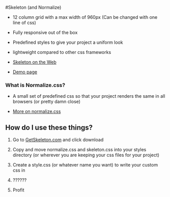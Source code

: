 #Skeleton (and Normalize)

- 12 column grid with a max width of 960px (Can be changed with one line of css)

- Fully responsive out of the box

- Predefined styles to give your project a uniform look

- lightweight compared to other css frameworks

- [Skeleton on the Web](http://getskeleton.com/)

- [Demo page](http://getskeleton.com/examples/landing/)


### What is Normalize.css?

- A small set of predefined css so that your project renders the same in all browsers (or pretty damn close)

- [More on normalize.css](http://nicolasgallagher.com/about-normalize-css/)

## How do I use these things?

1. Go to [GetSkeleton.com](http://getskeleton.com/) and click download

2. Copy and move normalize.css and skeleton.css into your styles directory (or wherever you are keeping your css files for your project)

3. Create a style.css (or whatever name you want) to write your custom css in

4. ??????

5. Profit

